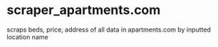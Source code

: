 # scraper_apartments.com
scraps beds, price, address of all data in apartments.com by inputted location name
